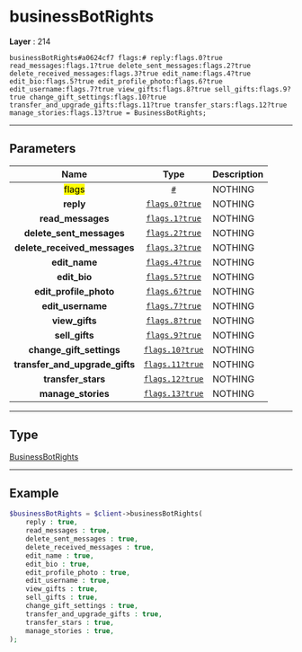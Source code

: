 # businessBotRights

**Layer** : 214

```tl
businessBotRights#a0624cf7 flags:# reply:flags.0?true read_messages:flags.1?true delete_sent_messages:flags.2?true delete_received_messages:flags.3?true edit_name:flags.4?true edit_bio:flags.5?true edit_profile_photo:flags.6?true edit_username:flags.7?true view_gifts:flags.8?true sell_gifts:flags.9?true change_gift_settings:flags.10?true transfer_and_upgrade_gifts:flags.11?true transfer_stars:flags.12?true manage_stories:flags.13?true = BusinessBotRights;
```

---

## Parameters

| Name | Type | Description |
| :---: | :---: | :--- |
| <mark>flags</mark> | [`#`](type/#) | NOTHING |
| **reply** | [`flags.0?true`](type/true) | NOTHING |
| **read_messages** | [`flags.1?true`](type/true) | NOTHING |
| **delete_sent_messages** | [`flags.2?true`](type/true) | NOTHING |
| **delete_received_messages** | [`flags.3?true`](type/true) | NOTHING |
| **edit_name** | [`flags.4?true`](type/true) | NOTHING |
| **edit_bio** | [`flags.5?true`](type/true) | NOTHING |
| **edit_profile_photo** | [`flags.6?true`](type/true) | NOTHING |
| **edit_username** | [`flags.7?true`](type/true) | NOTHING |
| **view_gifts** | [`flags.8?true`](type/true) | NOTHING |
| **sell_gifts** | [`flags.9?true`](type/true) | NOTHING |
| **change_gift_settings** | [`flags.10?true`](type/true) | NOTHING |
| **transfer_and_upgrade_gifts** | [`flags.11?true`](type/true) | NOTHING |
| **transfer_stars** | [`flags.12?true`](type/true) | NOTHING |
| **manage_stories** | [`flags.13?true`](type/true) | NOTHING |

---

## Type

[BusinessBotRights](type/BusinessBotRights)

---

## Example

```php
$businessBotRights = $client->businessBotRights(
	reply : true,
	read_messages : true,
	delete_sent_messages : true,
	delete_received_messages : true,
	edit_name : true,
	edit_bio : true,
	edit_profile_photo : true,
	edit_username : true,
	view_gifts : true,
	sell_gifts : true,
	change_gift_settings : true,
	transfer_and_upgrade_gifts : true,
	transfer_stars : true,
	manage_stories : true,
);
```